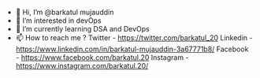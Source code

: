 - 👋 Hi, I’m @barkatul mujauddin
- 👀 I’m interested in devOps 
- 🌱 I’m currently learning DSA and DevOps
- 📫 How to reach me ?
     Twitter - https://twitter.com/barkatul_20
     Linkedin - https://www.linkedin.com/in/barkatul-mujauddin-3a67771b8/
     Facebook - https://www.facebook.com/barkatul.20
     Instagram - https://www.instagram.com/barkatul.20/

<!---
barkatul/barkatul is a ✨ special ✨ repository because its `README.md` (this file) appears on your GitHub profile.
You can click the Preview link to take a look at your changes.
--->
